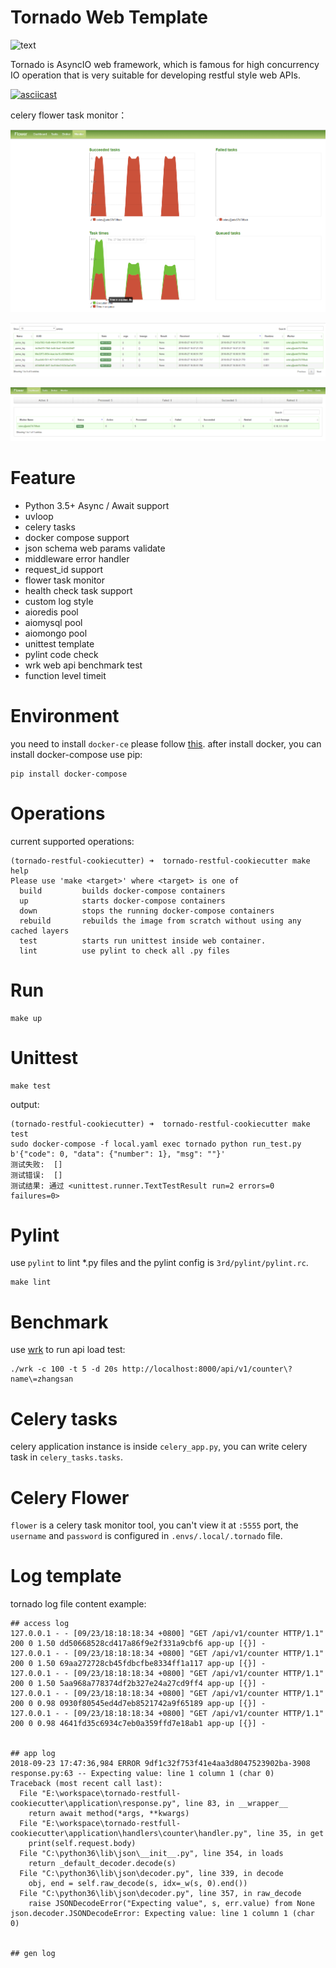 # Tornado Web Template

![text](https://img.shields.io/badge/python-3.6-green.svg)

Tornado is AsyncIO web framework, which is famous for high concurrency IO operation 
that is very suitable for developing restful style web APIs.

[![asciicast](https://asciinema.org/a/YTtcBNnOItY8IRXjBx7E70VIc.png)](https://asciinema.org/a/YTtcBNnOItY8IRXjBx7E70VIc)


celery flower task monitor：

![text](./3rds/screens/flower01.png)

![text](./3rds/screens/flower02.png)

![text](./3rds/screens/flower03.png)


# Feature

- Python 3.5+ Async / Await support
- uvloop 
- celery tasks
- docker compose support
- json schema web params validate
- middleware error handler
- request_id support
- flower task monitor
- health check task support
- custom log style
- aioredis pool 
- aiomysql pool
- aiomongo pool
- unittest template
- pylint code check
- wrk web api benchmark test
- function level timeit

# Environment

you need to install `docker-ce` please follow [this](https://docs.docker.com/install/linux/docker-ce/ubuntu/).
after install docker, you can install docker-compose use pip:

```shell
pip install docker-compose
```

# Operations

current supported operations:

```shell
(tornado-restful-cookiecutter) ➜  tornado-restful-cookiecutter make help
Please use 'make <target>' where <target> is one of
  build         builds docker-compose containers
  up            starts docker-compose containers
  down          stops the running docker-compose containers
  rebuild       rebuilds the image from scratch without using any cached layers
  test          starts run unittest inside web container.
  lint          use pylint to check all .py files

```

# Run

```shell
make up
```

# Unittest

```shell
make test
```

output:

```shell
(tornado-restful-cookiecutter) ➜  tornado-restful-cookiecutter make test   
sudo docker-compose -f local.yaml exec tornado python run_test.py
b'{"code": 0, "data": {"number": 1}, "msg": ""}'
测试失败:  []
测试错误:  []
测试结果: 通过 <unittest.runner.TextTestResult run=2 errors=0 failures=0>
```

# Pylint

use `pylint` to lint \*.py files and the pylint config is `3rd/pylint/pylint.rc`.

```shell
make lint
```

# Benchmark

use [wrk](https://github.com/wg/wrk) to run api load test:

```shell
./wrk -c 100 -t 5 -d 20s http://localhost:8000/api/v1/counter\?name\=zhangsan
```

# Celery tasks

celery application instance is inside `celery_app.py`, you can write celery task in `celery_tasks.tasks`.

# Celery Flower

`flower` is a celery task monitor tool, you can't view it at `:5555` port, the `username` and `password` is configured 
in `.envs/.local/.tornado` file.

# Log template

tornado log file content example:

```shell
## access log
127.0.0.1 - - [09/23/18:18:18:34 +0800] "GET /api/v1/counter HTTP/1.1" 200 0 1.50 dd50668528cd417a86f9e2f331a9cbf6 app-up [{}] -
127.0.0.1 - - [09/23/18:18:18:34 +0800] "GET /api/v1/counter HTTP/1.1" 200 0 1.50 69aa272728cb45fdbcfbe8334ff1a117 app-up [{}] -
127.0.0.1 - - [09/23/18:18:18:34 +0800] "GET /api/v1/counter HTTP/1.1" 200 0 1.50 5aa968a778374df2b327e24a27cd9ff4 app-up [{}] -
127.0.0.1 - - [09/23/18:18:18:34 +0800] "GET /api/v1/counter HTTP/1.1" 200 0 0.98 0930f80545ed4d7eb8521742a9f65189 app-up [{}] -
127.0.0.1 - - [09/23/18:18:18:34 +0800] "GET /api/v1/counter HTTP/1.1" 200 0 0.98 4641fd35c6934c7eb0a359ffd7e18ab1 app-up [{}] -


## app log
2018-09-23 17:47:36,984 ERROR 9df1c32f753f41e4aa3d8047523902ba-3908 response.py:63 -- Expecting value: line 1 column 1 (char 0)
Traceback (most recent call last):
  File "E:\workspace\tornado-restfull-cookiecutter\application\response.py", line 83, in __wrapper__
    return await method(*args, **kwargs)
  File "E:\workspace\tornado-restfull-cookiecutter\application\handlers\counter\handler.py", line 35, in get
    print(self.request.body)
  File "C:\python36\lib\json\__init__.py", line 354, in loads
    return _default_decoder.decode(s)
  File "C:\python36\lib\json\decoder.py", line 339, in decode
    obj, end = self.raw_decode(s, idx=_w(s, 0).end())
  File "C:\python36\lib\json\decoder.py", line 357, in raw_decode
    raise JSONDecodeError("Expecting value", s, err.value) from None
json.decoder.JSONDecodeError: Expecting value: line 1 column 1 (char 0)


## gen log

```
